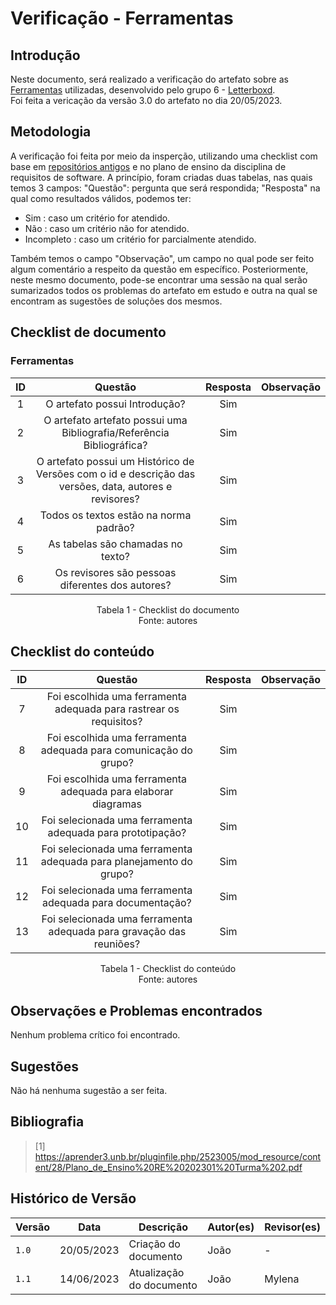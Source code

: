 # Verificação - Ferramentas

## Introdução

Neste documento, será realizado a verificação do artefato sobre as [Ferramentas](https://github.com/Requisitos-de-Software/2023.1-Letterboxd/blob/master/docs/Planejamento/ferramentas.md) utilizadas, desenvolvido pelo grupo 6 - [Letterboxd](<https://github.com/Requisitos-de-Software/2023.1-Letterboxd/tree/master>).
<br> Foi feita a vericação da versão 3.0 do artefato no dia 20/05/2023.

## Metodologia

A verificação foi feita por meio da insperção, utilizando uma checklist com base em [repositórios antigos](https://github.com/Requisitos-de-Software) e no plano de ensino da disciplina de requisitos de software. A princípio, foram criadas duas tabelas, nas quais temos 3 campos: "Questão": pergunta que será respondida; "Resposta" na qual como resultados válidos, podemos ter:

- Sim : caso um critério for atendido.
- Não : caso um critério não for atendido.
- Incompleto : caso um critério for parcialmente atendido.

Também temos o campo "Observação", um campo no qual pode ser feito algum comentário a respeito da questão em específico. Posteriormente, neste mesmo documento, pode-se encontrar uma sessão na qual serão sumarizados todos os problemas do artefato em estudo e outra na qual se encontram as sugestões de soluções dos mesmos.

## Checklist de documento

### Ferramentas

| ID |                                   Questão                                   | Resposta  | Observação|
| :-----------: | :-------------------------------------------------------------------------: | :-------------------------------: | :------------:  |
|       1       | O artefato possui Introdução?       |                Sim                |                 |
|       2       |  O artefato artefato possui uma Bibliografia/Referência Bibliográfica?                 |                Sim                |                 |
|       3       | O artefato possui um Histórico de Versões com o id e descrição das versões, data, autores e revisores?    |                Sim                |                 |
|       4       | Todos os textos estão na norma padrão?                           |                Sim                |                 |
|       5       | As tabelas são chamadas no texto?                 |                Sim                |                 |
|       6       | Os revisores são pessoas diferentes dos autores?               |                Sim                |                 |

<p align="center"> Tabela 1 - Checklist do documento <br> Fonte: autores </p>

## Checklist do conteúdo

| ID |                                   Questão                                   | Resposta  | Observação|
| :-----------: | :-------------------------------------------------------------------------: | :-------------------------------: | :------------:  |
|      7       |    Foi escolhida uma ferramenta adequada para rastrear os requisitos?       |                Sim                |                 |
|       8       |       Foi escolhida uma ferramenta adequada para comunicação do grupo?      |                Sim                |                 |
|       9      |      Foi escolhida uma ferramenta adequada para elaborar diagramas          |                Sim                |                 |
|       10      |          Foi selecionada uma ferramenta adequada para prototipação?         |                Sim                |                 |
|       11      |    Foi selecionada uma ferramenta adequada para planejamento do grupo?      |                Sim                |                 |
|       12     |     Foi selecionada uma ferramenta adequada para documentação?              |                Sim                |                 |
|       13      |    Foi selecionada uma ferramenta adequada para gravação das reuniões?      |                Sim                |                 |

<p align="center"> Tabela 1 - Checklist do conteúdo <br> Fonte: autores </p>

## Observações e Problemas encontrados

Nenhum problema crítico foi encontrado.

## Sugestões

Não há nenhuma sugestão a ser feita.

## Bibliografia
> [1] https://aprender3.unb.br/pluginfile.php/2523005/mod_resource/content/28/Plano_de_Ensino%20RE%20202301%20Turma%202.pdf 


## Histórico de Versão

| Versão | Data       | Descrição                  | Autor(es)    | Revisor(es) |
| ------ | ---------- | -------------------------- | ------------ | ----------- |
| `1.0`  | 20/05/2023 | Criação do documento       |    João      |     -       |
| `1.1`  | 14/06/2023 | Atualização do documento   |    João      |    Mylena      |
